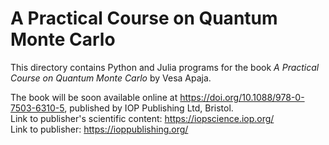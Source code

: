 # A Practical Course on Quantum Monte Carlo

This directory contains Python and Julia programs for the book
*A Practical Course on Quantum Monte Carlo* by Vesa Apaja.

The book will be soon available online at 
https://doi.org/10.1088/978-0-7503-6310-5,
published by IOP Publishing Ltd, Bristol.\
Link to publisher's scientific content: https://iopscience.iop.org/ \
Link to publisher: https://ioppublishing.org/


